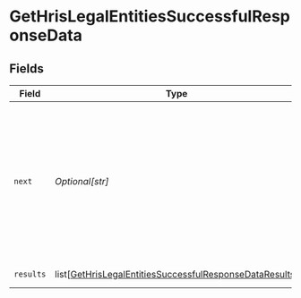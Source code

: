 # GetHrisLegalEntitiesSuccessfulResponseData


## Fields

| Field                                                                                                                                   | Type                                                                                                                                    | Required                                                                                                                                | Description                                                                                                                             | Example                                                                                                                                 |
| --------------------------------------------------------------------------------------------------------------------------------------- | --------------------------------------------------------------------------------------------------------------------------------------- | --------------------------------------------------------------------------------------------------------------------------------------- | --------------------------------------------------------------------------------------------------------------------------------------- | --------------------------------------------------------------------------------------------------------------------------------------- |
| `next`                                                                                                                                  | *Optional[str]*                                                                                                                         | :heavy_check_mark:                                                                                                                      | Cursor string that can be passed to the `cursor` query parameter to get the next page. If this is `null`, then there are no more pages. |                                                                                                                                         |
| `results`                                                                                                                               | list[[GetHrisLegalEntitiesSuccessfulResponseDataResults](../../models/shared/gethrislegalentitiessuccessfulresponsedataresults.md)]     | :heavy_check_mark:                                                                                                                      | N/A                                                                                                                                     | [object Object]                                                                                                                         |